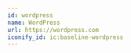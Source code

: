 ```yaml
---
id: wordpress
name: WordPress
url: https://wordpress.com
iconify_id: ic:baseline-wordpress
---
```


